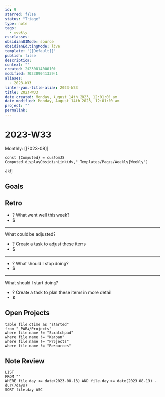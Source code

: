 ```yaml
---
id: 9
starred: false
status: "Triage"
type: note
tags:
  - weekly
cssclasses: 
obsidianUIMode: source
obsidianEditingMode: live
template: "[[Default]]"
publish: false
description: 
context: ""
created: 20230814000100
modified: 20230904133941
aliases:
  - 2023-W33
linter-yaml-title-alias: 2023-W33
title: 2023-W33
date created: Monday, August 14th 2023, 12:01:00 am
date modified: Monday, August 14th 2023, 12:01:00 am
project: ""
permalink: 
---
```


# 2023-W33

Monthly: [[2023-08]]

```dataviewjs
const {Computed} = customJS
Computed.displayObsidianLink(dv,"_Templates/Pages/Weekly|Weekly")
```


Jkfj
## Goals


## Retro

- ? What went well this week?
- $


---

What could be adjusted?

- ? Create a task to adjust these items
- $

---

- ? What should I stop doing?
- $


---

What should I start doing?

- ? Create a task to plan these items in more detail
- $

## Open Projects

```
table file.ctime as "started"
from "_PARA/Projects"
where file.name != "Scratchpad"
where file.name != "Kanban"
where file.name != "Projects"
where file.name != "Resources"
```

## Note Review

```
LIST
FROM ""
WHERE file.day <= date(2023-08-13) AND file.day >= date(2023-08-13) - dur(7days)
SORT file.day ASC
```
